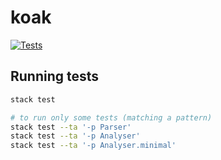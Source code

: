 # koak

[![Tests](https://github.com/nasso/koak/actions/workflows/tests.yml/badge.svg)](https://github.com/nasso/koak/actions/workflows/tests.yml)

## Running tests

```sh
stack test

# to run only some tests (matching a pattern)
stack test --ta '-p Parser'
stack test --ta '-p Analyser'
stack test --ta '-p Analyser.minimal'
```
